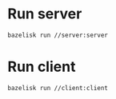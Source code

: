 # Run server
```
bazelisk run //server:server
```

# Run client
```
bazelisk run //client:client
```